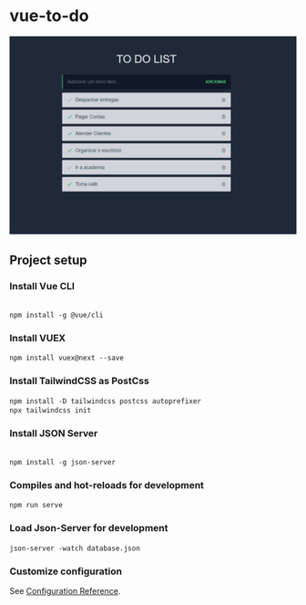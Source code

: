 # vue-to-do

![alt text](https://github.com/noziXsHooter/vue-to-do/blob/master/src/assets/img/fronttodo.JPG?raw=true)

## Project setup

### Install Vue CLI
```

npm install -g @vue/cli
```

### Install VUEX
```
npm install vuex@next --save
```

### Install TailwindCSS as PostCss
```
npm install -D tailwindcss postcss autoprefixer
npx tailwindcss init
```

### Install JSON Server
```

npm install -g json-server
```

### Compiles and hot-reloads for development
```
npm run serve
```

### Load Json-Server for development
```
json-server -watch database.json
```

### Customize configuration
See [Configuration Reference](https://cli.vuejs.org/config/).
